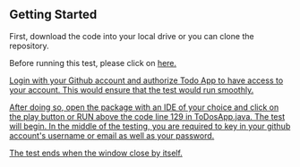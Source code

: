 ## Getting Started

First, download the code into your local drive or you can clone the repository.

Before running this test, please click on <a href="https://todo-list-login.firebaseapp.com">here. 

Login with your Github account and authorize Todo App to have access to your account. This would ensure that the test would run smoothly. 

After doing so, open the package with an IDE of your choice and click on the play button or RUN above the code line 129 in ToDosApp.java. The test will begin. In the middle of the testing, you are required to key in your github account's username or email as well as your password.

The test ends when the window close by itself.
